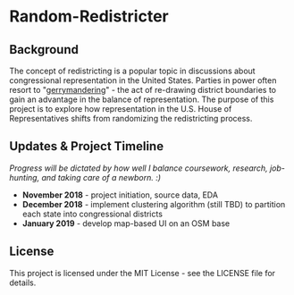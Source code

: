 # Random-Redistricter

## Background
The concept of redistricting is a popular topic in discussions about congressional representation in the United States. Parties in power often resort to "[gerrymandering](https://en.wikipedia.org/wiki/Gerrymandering)" - the act of re-drawing district boundaries to gain an advantage in the balance of representation. The purpose of this project is to explore how representation in the U.S. House of Representatives shifts from randomizing the redistricting process.

## Updates & Project Timeline
*Progress will be dictated by how well I balance coursework, research, job-hunting, and taking care of a newborn. :)*
- **November 2018** - project initiation, source data, EDA
- **December 2018** - implement clustering algorithm (still TBD) to partition each state into congressional districts
- **January 2019** - develop map-based UI on an OSM base

## License
This project is licensed under the MIT License - see the LICENSE file for details.

